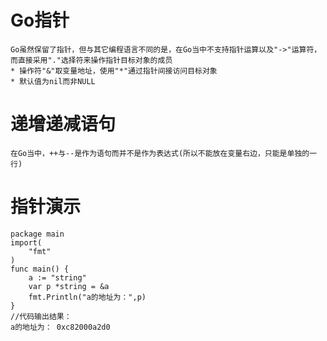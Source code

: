 Go指针
=====
	Go虽然保留了指针，但与其它编程语言不同的是，在Go当中不支持指针运算以及"->"运算符，而直接采用"."选择符来操作指针目标对象的成员
	* 操作符"&"取变量地址，使用"*"通过指针间接访问目标对象
	* 默认值为nil而非NULL

递增递减语句
======
	在Go当中，++与--是作为语句而并不是作为表达式(所以不能放在变量右边，只能是单独的一行)

指针演示
=====
```yanshi
package main
import(
	"fmt"
)
func main() {
	a := "string"
	var p *string = &a
	fmt.Println("a的地址为：",p)
}
//代码输出结果：
a的地址为： 0xc82000a2d0
```

